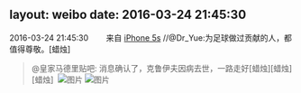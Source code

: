 layout: weibo
date: 2016-03-24 21:45:30
---
<meta name="referrer" content="no-referrer" />

2016-03-24 21:45:30  &nbsp;&nbsp;&nbsp;&nbsp;&nbsp;&nbsp; 来自 <a href="sinaweibo://customweibosource" rel="nofollow">iPhone 5s</a>
//@Dr_Yue:为足球做过贡献的人，都值得尊敬。[蜡烛]
>  @皇家马德里贴吧: 消息确认了，克鲁伊夫因病去世，一路走好[蜡烛][蜡烛][蜡烛] ​​​
>  ![图片](https://ww4.sinaimg.cn/large/eb390a2ejw1f288nl3y4sj20qo0zmmyy.jpg)
>  ![图片](https://ww1.sinaimg.cn/large/eb390a2ejw1f288niqm0jj20nn0zk0yd.jpg)
